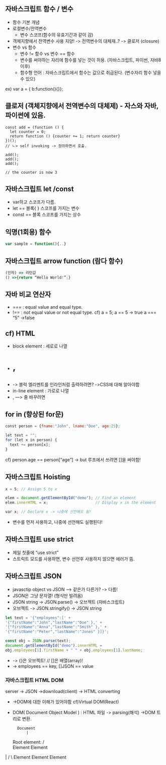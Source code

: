 ## 자바스크립트 함수 / 변수

- 함수 기본 개념
- 로컬변수/전역변수
	- 변수 스코프(함수의 유효기간과 같이 감)
- 객체지향에서 전역변수 사용 지양! -> 전역변수의 대체재..? -> 클로저 (closure)
- 변수 vs 함수 
	- 변수 != 함수 vs 변수 == 함수 
  	- 변수를 써야하는 자리에 함수를 넣는 것이 허용. (자바스크립트, 파이썬, 자바8이후)
	- 함수형 언어 
: 자바스크립트에서 함수는 값으로 취급된다. (변수자리 함수 넣을 수 있으)

ex) var a = { b:function(){}};		

## 클로저 (객체지향에서 전역변수의 대체제) - 자스와 자바, 파이썬에 있음. 
``` javasctipt
const add = (function () {
  let counter = 0;
  return function () {counter += 1; return counter}
})();
// ㄴ> self invoking -> 정의하면서 호출.

add();
add();
add();

// the counter is now 3
 ```

## 자바스크립트 let /const
- var하고 스코프가 다름. 
- let == 블록{ } 스코프를 가지는 변수  
- const == 블록 스코프를 가지는 상수

## 익명(1회용) 함수
``` javascript
var sample = function(){..}
```

## 자바스크립트 arrow function (람다 함수) 
``` javascript
(인자) => 리턴값
() =>{return “Hello World!”;}
```

## 자바 비교 연산자
- === 
: equal value and equal type. 
- !==
: not equal value or not equal type.
cf) 
a = 5;
a == 5  -> true
a === “5” ->false

## cf) HTML
- block element : 세로로 나열
- <h1>,<p>
- -> 블럭 엘리멘트를 인라인처럼 출력하려면?  ->CSS에 대해 알아야함
- in-line element : 가로로 나열 
- <span>, <a> —> 줄 바꾸려면 <br/>

## for in (향상된 for문)
``` javascript
const person = {fname:"John", lname:"Doe", age:25};

let text = "";
for (let x in person) {
  text += person[x];
}
```
cf) person.age == person[“age”] -> but 루프에서 쓰려면 []을 써야함! 

## 자바스크립트 Hoisting 

``` javascript
x = 5; // Assign 5 to x

elem = document.getElementById("demo"); // Find an element
elem.innerHTML = x;                     // Display x in the element

var x; // Declare x -> 나중에 선언해도 됨!
```
- 변수를 먼저 사용하고, 나중에 선언해도 실행된다!

## 자바스크립트 use strict
- 제일 첫줄에 “use strict” 
- 스트릭트 모드를 사용하면, 변수 선언후 사용하지 않으면 에러가 뜸.

## 자바스크립트 JSON 
- javasctip object vs JSON —> 같은가 다른가? -> 다름!
- JSON은 그냥 문자열! (형식만 빌려옴) 
- JSON string -> JSON.parse() -> 오브젝트 (자바스크립트)
- 오브젝트 -> JSON.stringify() -> JSON string

``` javascript
let text = '{"employees":[' +
'{"firstName":"John","lastName":"Doe" },' +
'{"firstName":"Anna","lastName":"Smith" },' +
'{"firstName":"Peter","lastName":"Jones" }]}';

const obj = JSON.parse(text);
document.getElementById("demo").innerHTML =
obj.employees[1].firstName + " " + obj.employees[1].lastName;
```
- -> {}은 오브젝트!  //  []은 배열(array)!
- -> employees == key, []JSON == value

### 자바스크립트 HTML DOM
server -> JSON ->download(client) -> HTML converting 
- ->DOM에 대한 이해가 있어야함 cf)Virtual DOM(React)
- DOM( Document Object Model ) 
: HTML 파일 -> parsing(해석) ->DOM 트리로 변환. 

		Document
			|
	Root element: <html>
	/			\
Element			Element
<head>			<body>
	|	           /			\
Element         Element			Element
<title>	        <a>			  <h1>
	|	    /	   	\		      |
Text:		Text:		Attribute:	    Text:
“My title”.   “My link”	“href”	    “My header”

- DOM 네비게이션 : 노드를 부모, 자식, 형제 관계로 만들 수 있음. == 노드를 왔다 갔다 할 수 있음.
- 동적으로 페이지를 수정할 수 있음. 
